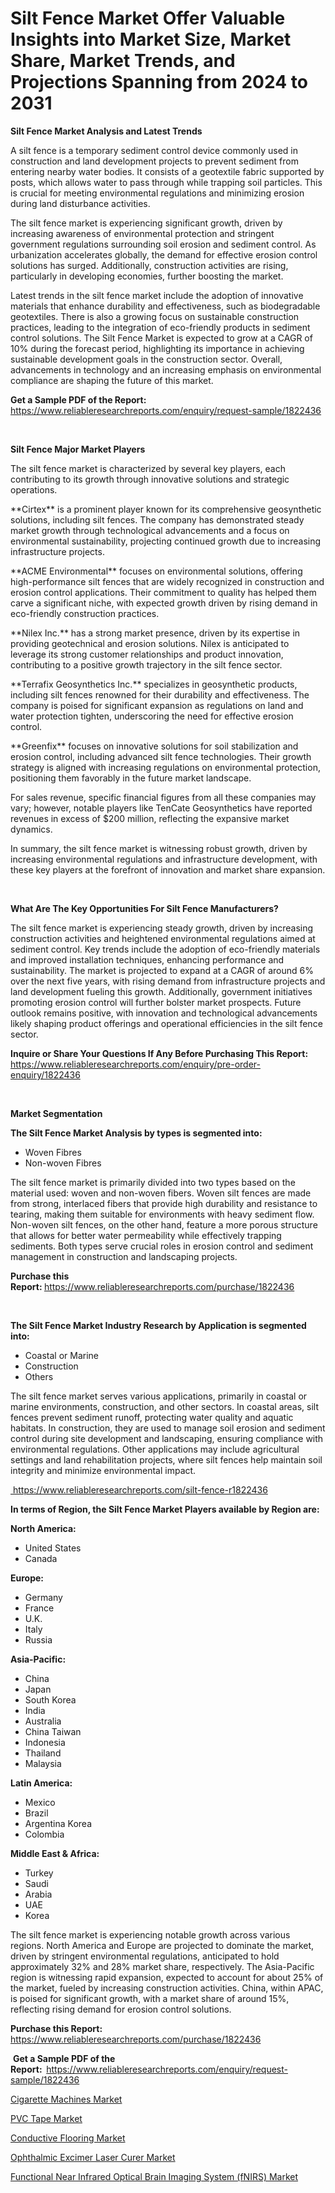 <p><h1>Silt Fence Market Offer Valuable Insights into Market Size, Market Share, Market Trends, and Projections Spanning from 2024 to 2031</h1></p><p><strong>Silt Fence Market Analysis and Latest Trends</strong></p>
<p><p>A silt fence is a temporary sediment control device commonly used in construction and land development projects to prevent sediment from entering nearby water bodies. It consists of a geotextile fabric supported by posts, which allows water to pass through while trapping soil particles. This is crucial for meeting environmental regulations and minimizing erosion during land disturbance activities.</p><p>The silt fence market is experiencing significant growth, driven by increasing awareness of environmental protection and stringent government regulations surrounding soil erosion and sediment control. As urbanization accelerates globally, the demand for effective erosion control solutions has surged. Additionally, construction activities are rising, particularly in developing economies, further boosting the market.</p><p>Latest trends in the silt fence market include the adoption of innovative materials that enhance durability and effectiveness, such as biodegradable geotextiles. There is also a growing focus on sustainable construction practices, leading to the integration of eco-friendly products in sediment control solutions. The Silt Fence Market is expected to grow at a CAGR of 10% during the forecast period, highlighting its importance in achieving sustainable development goals in the construction sector. Overall, advancements in technology and an increasing emphasis on environmental compliance are shaping the future of this market.</p></p>
<p><strong>Get a Sample PDF of the Report:&nbsp;</strong> <a href="https://www.reliableresearchreports.com/enquiry/request-sample/1822436?utm_campaign=10&utm_medium=2&utm_source=Github&utm_content=ia&utm_term=10112024&utm_id=silt-fence">https://www.reliableresearchreports.com/enquiry/request-sample/1822436</a></p>
<p>&nbsp;</p>
<p><strong>Silt Fence Major Market Players</strong></p>
<p><p>The silt fence market is characterized by several key players, each contributing to its growth through innovative solutions and strategic operations. </p><p>**Cirtex** is a prominent player known for its comprehensive geosynthetic solutions, including silt fences. The company has demonstrated steady market growth through technological advancements and a focus on environmental sustainability, projecting continued growth due to increasing infrastructure projects.</p><p>**ACME Environmental** focuses on environmental solutions, offering high-performance silt fences that are widely recognized in construction and erosion control applications. Their commitment to quality has helped them carve a significant niche, with expected growth driven by rising demand in eco-friendly construction practices.</p><p>**Nilex Inc.** has a strong market presence, driven by its expertise in providing geotechnical and erosion solutions. Nilex is anticipated to leverage its strong customer relationships and product innovation, contributing to a positive growth trajectory in the silt fence sector.</p><p>**Terrafix Geosynthetics Inc.** specializes in geosynthetic products, including silt fences renowned for their durability and effectiveness. The company is poised for significant expansion as regulations on land and water protection tighten, underscoring the need for effective erosion control.</p><p>**Greenfix** focuses on innovative solutions for soil stabilization and erosion control, including advanced silt fence technologies. Their growth strategy is aligned with increasing regulations on environmental protection, positioning them favorably in the future market landscape.</p><p>For sales revenue, specific financial figures from all these companies may vary; however, notable players like TenCate Geosynthetics have reported revenues in excess of $200 million, reflecting the expansive market dynamics.</p><p>In summary, the silt fence market is witnessing robust growth, driven by increasing environmental regulations and infrastructure development, with these key players at the forefront of innovation and market share expansion.</p></p>
<p>&nbsp;</p>
<p><strong>What Are The Key Opportunities For Silt Fence Manufacturers?</strong></p>
<p><p>The silt fence market is experiencing steady growth, driven by increasing construction activities and heightened environmental regulations aimed at sediment control. Key trends include the adoption of eco-friendly materials and improved installation techniques, enhancing performance and sustainability. The market is projected to expand at a CAGR of around 6% over the next five years, with rising demand from infrastructure projects and land development fueling this growth. Additionally, government initiatives promoting erosion control will further bolster market prospects. Future outlook remains positive, with innovation and technological advancements likely shaping product offerings and operational efficiencies in the silt fence sector.</p></p>
<p><strong>Inquire or Share Your Questions If Any Before Purchasing This Report:</strong> <a href="https://www.reliableresearchreports.com/enquiry/pre-order-enquiry/1822436?utm_campaign=10&utm_medium=2&utm_source=Github&utm_content=ia&utm_term=10112024&utm_id=silt-fence">https://www.reliableresearchreports.com/enquiry/pre-order-enquiry/1822436</a></p>
<p>&nbsp;</p>
<p><strong>Market Segmentation</strong></p>
<p><strong>The Silt Fence Market Analysis by types is segmented into:</strong></p>
<p><ul><li>Woven Fibres</li><li>Non-woven Fibres</li></ul></p>
<p><p>The silt fence market is primarily divided into two types based on the material used: woven and non-woven fibers. Woven silt fences are made from strong, interlaced fibers that provide high durability and resistance to tearing, making them suitable for environments with heavy sediment flow. Non-woven silt fences, on the other hand, feature a more porous structure that allows for better water permeability while effectively trapping sediments. Both types serve crucial roles in erosion control and sediment management in construction and landscaping projects.</p></p>
<p><strong>Purchase this Report:&nbsp;</strong><a href="https://www.reliableresearchreports.com/purchase/1822436?utm_campaign=10&utm_medium=2&utm_source=Github&utm_content=ia&utm_term=10112024&utm_id=silt-fence">https://www.reliableresearchreports.com/purchase/1822436</a></p>
<p>&nbsp;</p>
<p><strong>The Silt Fence Market Industry Research by Application is segmented into:</strong></p>
<p><ul><li>Coastal or Marine</li><li>Construction</li><li>Others</li></ul></p>
<p><p>The silt fence market serves various applications, primarily in coastal or marine environments, construction, and other sectors. In coastal areas, silt fences prevent sediment runoff, protecting water quality and aquatic habitats. In construction, they are used to manage soil erosion and sediment control during site development and landscaping, ensuring compliance with environmental regulations. Other applications may include agricultural settings and land rehabilitation projects, where silt fences help maintain soil integrity and minimize environmental impact.</p></p>
<p><a href="https://www.reliableresearchreports.com/silt-fence-r1822436?utm_campaign=10&utm_medium=2&utm_source=Github&utm_content=ia&utm_term=10112024&utm_id=silt-fence">&nbsp;https://www.reliableresearchreports.com/silt-fence-r1822436</a></p>
<p><strong>In terms of Region, the Silt Fence Market Players available by Region are:</strong></p>
<p>
    <p> <strong> North America: </strong>
        <ul>
            <li>United States</li>
            <li>Canada</li>
        </ul>
        </p> 
    <p> <strong> Europe: </strong>
        <ul>
            <li>Germany</li>
            <li>France</li>
            <li>U.K.</li>
            <li>Italy</li>
            <li>Russia</li>
        </ul>
        </p> 
    <p> <strong> Asia-Pacific: </strong>
        <ul>
            <li>China</li>
            <li>Japan</li>
            <li>South Korea</li>
            <li>India</li>
            <li>Australia</li>
            <li>China Taiwan</li>
            <li>Indonesia</li>
            <li>Thailand</li>
            <li>Malaysia</li>
        </ul>
        </p> 
    <p> <strong> Latin America: </strong>
        <ul>
            <li>Mexico</li>
            <li>Brazil</li>
            <li>Argentina Korea</li>
            <li>Colombia</li>
        </ul>
        </p> 
    <p> <strong> Middle East & Africa: </strong>
        <ul>
            <li>Turkey</li>
            <li>Saudi</li>
            <li>Arabia</li>
            <li>UAE</li>
            <li>Korea</li>
        </ul>
    </p>
    </p>
<p><p>The silt fence market is experiencing notable growth across various regions. North America and Europe are projected to dominate the market, driven by stringent environmental regulations, anticipated to hold approximately 32% and 28% market share, respectively. The Asia-Pacific region is witnessing rapid expansion, expected to account for about 25% of the market, fueled by increasing construction activities. China, within APAC, is poised for significant growth, with a market share of around 15%, reflecting rising demand for erosion control solutions.</p></p>
<p><strong>Purchase this Report: </strong><a href="https://www.reliableresearchreports.com/purchase/1822436?utm_campaign=10&utm_medium=2&utm_source=Github&utm_content=ia&utm_term=10112024&utm_id=silt-fence">https://www.reliableresearchreports.com/purchase/1822436</a></p>
<p>&nbsp;<strong>Get a Sample PDF of the Report:&nbsp;&nbsp;</strong><a href="https://www.reliableresearchreports.com/enquiry/request-sample/1822436?utm_campaign=10&utm_medium=2&utm_source=Github&utm_content=ia&utm_term=10112024&utm_id=silt-fence">https://www.reliableresearchreports.com/enquiry/request-sample/1822436</a></p>
<p><strong></strong></p>
<p><p><a href="https://www.linkedin.com/pulse/cigarette-machines-spectrum-usage-patterns-sector-evolution-2024-2031-ngepe?utm_campaign=10&utm_medium=2&utm_source=Github&utm_content=ia&utm_term=10112024&utm_id=silt-fence">Cigarette Machines Market</a></p><p><a href="https://github.com/kimhelmer83/Market-Research-Report-List-1/blob/main/pvc-tape-market.md?utm_campaign=10&utm_medium=2&utm_source=Github&utm_content=ia&utm_term=10112024&utm_id=silt-fence">PVC Tape Market</a></p><p><a href="https://github.com/maq4brod/Market-Research-Report-List-1/blob/main/conductive-flooring-market.md?utm_campaign=10&utm_medium=2&utm_source=Github&utm_content=ia&utm_term=10112024&utm_id=silt-fence">Conductive Flooring Market</a></p><p><a href="https://issuu.com/reportprime-2/docs/ophthalmic-excimer-laser-curer-mark_5cb0d54ec86df1?utm_campaign=10&utm_medium=2&utm_source=Github&utm_content=ia&utm_term=10112024&utm_id=silt-fence">Ophthalmic Excimer Laser Curer Market</a></p><p><a href="https://issuu.com/reportprime-2/docs/functional-near-infrared-optical-br_19761272998c20?utm_campaign=10&utm_medium=2&utm_source=Github&utm_content=ia&utm_term=10112024&utm_id=silt-fence">Functional Near Infrared Optical Brain Imaging System (fNIRS) Market</a></p></p>